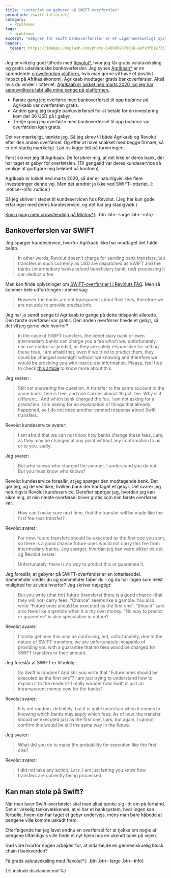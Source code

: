 ```yaml
---
title: "Lotteriet om gebyrer på SWIFT-overførsler"
permalink: /swift-lotteriet/
category:
  - Problemer
tags:
  - problemer
excerpt: "Gebyrer for Swift bankoverførsler er et uigennemskueligt system - og man kan ikke finde ud af, hvem der tager det."
header:
  teaser: https://images.unsplash.com/photo-1466692476868-aef1dfb1e735?ixlib=rb-1.2.1&ixid=eyJhcHBfaWQiOjEyMDd9&auto=format&fit=crop&w=400&q=80
---
```


Jeg er virkelig godt tilfreds med [Revolut\*](/go/revolut/), hvor jeg får gratis valutaveksling og gratis udenlandske bankoverførsler. Jeg synes [Agrikaab\*](/go/agrikaab/) er en spændende [crowdlending platform](/platform/agrikaab/), hvis man gerne vil have et positivt impact på Afrikas økonomi. Agrikaab modtager gratis bankoverførsler. Altså hvis du vinder i lotteriet. <ins>Agrikaab er lukket ned marts 2020, og jeg har sandsynligvis tabt alle mine penge på platformen.</ins>.

- Første gang jeg overførte med bankoverførsel til _app balance_ på Agrikaab var overførslen gratis.
- Anden gang jeg brugte bankoverførsel for at betale for en investering kom der 36 USD på i gebyr.
- Tredje gang jeg overførte med bankoverførsel til _app balance_ var overførslen igen gratis.

Det var mærkeligt, tænkte jeg. Så jeg skrev til både Agrikaab og Revolut efter den anden overførsel. Og efter at have snakket med begge firmaer, så er det stadig mærkeligt. Lad os kigge lidt på forvirringen.

Først skriver jeg til Agrikaab. De forsikrer mig, at det ikke er deres bank, der har taget et gebyr for overførslen. (Til gengæld var deres kundeservice så venlige at godtgøre mig beløbet på kontoen).

Agrikaab er lukket ned marts 2020, så der er naturligvis ikke flere investeringer denne vej. Men det ændrer jo ikke ved SWIFT-lotteriet.
{: .notice--info .notice }

Så jeg skriver i stedet til kundeservicen hos Revolut. (Jeg har kun gode erfaringer med deres kundeservice, og det har jeg stadigvæk.)

[Kom i gang med crowdlending på Mintos\*](/go/mintos/){: .btn .btn--large .btn--info}

## Bankoverførslen var SWIFT

Jeg spørger kundeservice, hvorfor Agrikaab ikke har modtaget det fulde beløb.

> In other words, Revolut doesn’t charge for sending  bank transfers, but transfers in such currency as USD are dispatched as SWIFT and the banks (intermediary banks or/and beneficiary bank, red) processing it can deduct a fee.

Man kan finde oplysninger om [SWIFT-overførsler i i Revoluts FAQ](https://www.revolut.com/en-PL/help/exploring-revolut/sending-money/sending-money-to-a-bank-account/will-i-be-charged-for-transferring-money). Men så kommer hele udfordringen i denne sag:

> However the banks are not transparent about their fees, therefore we are not able to provide precise info.

Jeg har jo sendt penge til Agrikaab to gange på dette tidspunkt allerede. Den første overførsel var gratis. Den anden overførsel havde et gebyr, så det vil jeg gerne vide hvorfor?

> In the case of SWIFT transfers, the beneficiary bank or even intermediary banks can charge you a fee which we, unfortunately, can not control or predict, as they are solely responsible for setting these fees. I am afraid that, even if we tried to predict them, they could be changed overnight without we knowing and therefore we would be providing you with inaccurate information. Please, feel free to check [this article](https://blog.revolut.com/swift-sepa-how-international-money-transfers-actually-work/) to know more about this.

Jeg svarer:

> Still not answering the question. A transfer to the same account in the same bank. One is free, and one Carries almost 10 pct. fee. Why is it different... And which bank charged the fee. I am not asking for a prediction. I am asking for an explanation of things that already happened, so I do not need another canned response about Swift transfers.

Revolut kundeservice svarer:

> I am afraid that we can *not* know how banks change these fees, Lars, as they may be changed at any point without any confirmation to us or to you, sadly.

Jeg svarer:

> But who knows who charged the amount. I understand you do not. But you must know who knows?

Revolut kundeservice foreslår, at jeg spørger den modtagende bank. Det gør jeg, og de ved ikke, hvilken bank der har taget et gebyr. Det svarer jeg naturligvis Revolut kundeservice. Derefter spørger jeg, hvordan jeg kan sikre mig, at min næste overførsel bliver gratis som min første overførsel var.

> How can I make sure next time, that the transfer will be made like the first fee-less transfer?

Revolut svarer:

> For now, future transfers should be executed as the first one you sent, so there is a good chance future ones would not carry this fee from intermediary banks.
Jeg spørger, hvordan jeg kan være sikker på det, og Revolut svarer:

> Unfortunately, there is no way to predict this or guarantee it.

Jeg foreslår, at gebyrer på SWIFT-overførsler er en lotteriseddel. Sommetider vinder du og sommetider taber du - og du har ingen som helst mulighed for at vide hvorfor? Jeg skriver nøjagtigt:

> But you write (that for) future (transfers) there is a good chance (that they will not) carry fees. “Chance” seems like a gamble. You also write “Future ones should be executed as the first one”. “Should” sure also feels like a gamble when it is my own money. “No way to predict or guarentee” is also speculative in nature?

Revolut svarer:

> I totally get how this may be confusing, but, unfortunately, due to the nature of SWIFT transfers, we are unfortunately incapable of providing you with a guarantee that no fees would be charged for SWIFT transfers or their amount.

Jeg foreslår at SWIFT er tilfældig:

> So Swift is random? And still you write that “Future ones should be executed as the first one”? I am just trying to understand how to explain it to the readers? I really wonder how Swift is just an intransparent money cow for the banks?

Revolut svarer:

> It is not random, definitely, but it is quite uncertain when it comes to knowing which banks may apply which fees. As of now, the transfer should be executed just as the first one, Lars, but again, I cannot confirm this would be still the same way in the future.

Jeg svarer:

> What did you do to make the probability for execution like the first one?

Revolut svarer:

> I did not take any action, Lars. I am just letting you know how transfers are currently being processed.

## Kan man stole på Swift?

Når man laver Swift-overførsler skal man altså tænke sig lidt om på forhånd. Det er virkelig tankevækkende, at vi har et banksystem, hvor ingen kan fortælle, hvem der har taget et gebyr undervejs, mens man bare håbede at pengene ville komme uskadt frem.

Efterfølgende har jeg lavet endnu en overførsel for at tjekke om nogle af pengene tilfældigvis ville finde et nyt hjem hos en ukendt bank på vejen.

Gad vide hvorfor nogen arbejder for, at indarbejde en gennemskuelig block chain i bankverden?

[Få gratis valutaveksling med Revolut\*](/go/revolut/){: .btn .btn--large .btn--info}

{% include disclaimer.md %}
